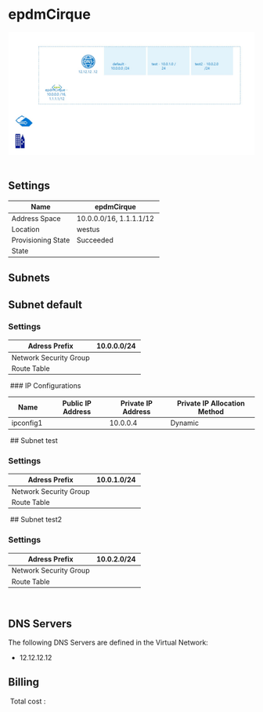 # epdmCirque
![Cloudockit](../assets/7c335e6748b34a12a8c2b340894ac50e.jpg) 
## Settings


| Name | epdmCirque  |
| --- | --- |
| Address Space | 10.0.0.0/16, 1.1.1.1/12  |
| Location | westus  |
| Provisioning State | Succeeded  |
| State |   |


## Subnets

## Subnet default

### Settings


| Adress Prefix | 10.0.0.0/24  |
| --- | --- |
| Network Security Group |   |
| Route Table |   |

 ### IP Configurations


| Name | Public IP Address | Private IP Address | Private IP Allocation Method |
| --- | --- | --- | --- |
| ipconfig1  |   | 10.0.0.4  | Dynamic  |
 ## Subnet test

### Settings


| Adress Prefix | 10.0.1.0/24  |
| --- | --- |
| Network Security Group |   |
| Route Table |   |

 ## Subnet test2

### Settings


| Adress Prefix | 10.0.2.0/24  |
| --- | --- |
| Network Security Group |   |
| Route Table |   |

 

## DNS Servers
The following DNS Servers are defined in the Virtual Network:
- 12.12.12.12

## Billing
 Total cost : 
